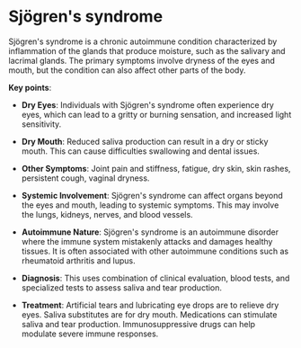 [//]: # (
source: gpt-3 + jph editing
tags: diagnosis
)

# Sjögren's syndrome

Sjögren's syndrome is a chronic autoimmune condition characterized by inflammation of the glands that produce moisture, such as the salivary and lacrimal glands. The primary symptoms involve dryness of the eyes and mouth, but the condition can also affect other parts of the body.

**Key points**:

* **Dry Eyes**: Individuals with Sjögren's syndrome often experience dry eyes, which can lead to a gritty or burning sensation, and increased light sensitivity.

* **Dry Mouth**: Reduced saliva production can result in a dry or sticky mouth. This can cause difficulties swallowing and dental issues.

* **Other Symptoms**: Joint pain and stiffness, fatigue, dry skin, skin rashes, persistent cough, vaginal dryness.

* **Systemic Involvement**: Sjögren's syndrome can affect organs beyond the eyes and mouth, leading to systemic symptoms. This may involve the lungs, kidneys, nerves, and blood vessels.

* **Autoimmune Nature**: Sjögren's syndrome is an autoimmune disorder where the immune system mistakenly attacks and damages healthy tissues. It is often associated with other autoimmune conditions such as rheumatoid arthritis and lupus.

* **Diagnosis**: This uses combination of clinical evaluation, blood tests, and specialized tests to assess saliva and tear production.

* **Treatment**: Artificial tears and lubricating eye drops are to relieve dry eyes. Saliva substitutes are for dry mouth. Medications can stimulate saliva and tear production. Immunosuppressive drugs can help modulate severe immune responses.
